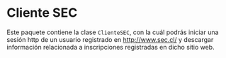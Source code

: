 # Cliente SEC

Este paquete contiene la clase `ClienteSEC`, con la cuál podrás iniciar una sesión http
de un usuario registrado en http://www.sec.cl/ y descargar información relacionada a inscripciones
registradas en dicho sitio web.

